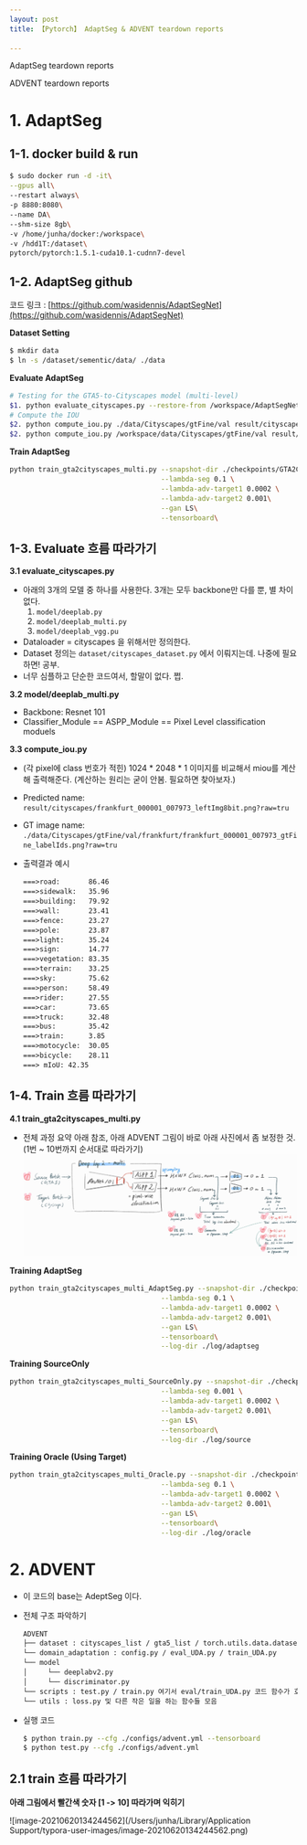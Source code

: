 ```yaml
---
layout: post
title: 【Pytorch】 AdaptSeg & ADVENT teardown reports

---
```


AdaptSeg teardown reports 

ADVENT teardown reports

# 1. AdaptSeg

## 1-1. docker build & run

```sh
$ sudo docker run -d -it\
--gpus all\
--restart always\
-p 8880:8080\
--name DA\
--shm-size 8gb\
-v /home/junha/docker:/workspace\
-v /hdd1T:/dataset\
pytorch/pytorch:1.5.1-cuda10.1-cudnn7-devel
```





## 1-2. AdaptSeg github

코드 링크 : [https://github.com/wasidennis/AdaptSegNet](https://github.com/wasidennis/AdaptSegNet)

**Dataset Setting**

```sh
$ mkdir data
$ ln -s /dataset/sementic/data/ ./data
```

**Evaluate AdaptSeg**

```sh
# Testing for the GTA5-to-Cityscapes model (multi-level)
$1. python evaluate_cityscapes.py --restore-from /workspace/AdaptSegNet/checkpoints/GTA2Cityscapes_oracle/GTA5_95000.pth
# Compute the IOU
$2. python compute_iou.py ./data/Cityscapes/gtFine/val result/cityscapes
$2. python compute_iou.py /workspace/data/Cityscapes/gtFine/val result/cityscapes
```

**Train AdaptSeg**

```sh
python train_gta2cityscapes_multi.py --snapshot-dir ./checkpoints/GTA2Cityscapes_multi \
                                     --lambda-seg 0.1 \
                                     --lambda-adv-target1 0.0002 \
                                     --lambda-adv-target2 0.001\
                                     --gan LS\
                                     --tensorboard\
```





## 1-3. Evaluate 흐름 따라가기

**3.1 evaluate_cityscapes.py**

- 아래의 3개의 모델 중 하나를 사용한다. 3개는 모두 backbone만 다를 뿐, 별 차이 없다.
  1. `model/deeplab.py`
  2. `model/deeplab_multi.py`
  3. `model/deeplab_vgg.pu`
- Dataloader = cityscapes 을 위해서만 정의한다. 
- Dataset 정의는 `dataset/cityscapes_dataset.py` 에서 이뤄지는데. 나중에 필요하면! 공부.
- 너무 심플하고 단순한 코드여서, 할말이 없다. 쩝.



**3.2 model/deeplab_multi.py**

- Backbone: Resnet 101 
- Classifier_Module == ASPP_Module == Pixel Level classification moduels



**3.3 compute_iou.py**

- (각 pixel에 class 번호가 적힌) 1024 * 2048 * 1 이미지를 비교해서 miou를 계산해 출력해준다. (계산하는 원리는 굳이 안봄. 필요하면 찾아보자.)

- Predicted name: `result/cityscapes/frankfurt_000001_007973_leftImg8bit.png?raw=tru`

- GT image name: `./data/Cityscapes/gtFine/val/frankfurt/frankfurt_000001_007973_gtFine_labelIds.png?raw=tru`

- 출력결과 예시   

  ```txt
  ===>road:       86.46
  ===>sidewalk:   35.96
  ===>building:   79.92
  ===>wall:       23.41
  ===>fence:      23.27
  ===>pole:       23.87
  ===>light:      35.24
  ===>sign:       14.77
  ===>vegetation: 83.35
  ===>terrain:    33.25
  ===>sky:        75.62
  ===>person:     58.49
  ===>rider:      27.55
  ===>car:        73.65
  ===>truck:      32.48
  ===>bus:        35.42
  ===>train:      3.85
  ===>motocycle:  30.05
  ===>bicycle:    28.11
  ===> mIoU: 42.35
  ```

  



## 1-4. Train 흐름 따라가기

**4.1 train_gta2cityscapes_multi.py**

- 전체 과정 요약 아래 참조, 아래 ADVENT 그림이 바로 아래 사진에서 좀 보정한 것. (1번 ~ 10번까지 순서대로 따라가기)
  ![image-2021061214485613](https://github.com/junha1125/Imgaes_For_GitBlog/blob/master/Typora-rcv/image-2021061214485613.jpg?raw=true)



**Training AdaptSeg**

```sh
python train_gta2cityscapes_multi_AdaptSeg.py --snapshot-dir ./checkpoints/GTA2Cityscapes_adaptseg \
                                     --lambda-seg 0.1 \
                                     --lambda-adv-target1 0.0002 \
                                     --lambda-adv-target2 0.001\
                                     --gan LS\
                                     --tensorboard\
                                     --log-dir ./log/adaptseg
```

**Training SourceOnly**

```sh
python train_gta2cityscapes_multi_SourceOnly.py --snapshot-dir ./checkpoints/GTA2Cityscapes_source \
                                     --lambda-seg 0.001 \
                                     --lambda-adv-target1 0.0002 \
                                     --lambda-adv-target2 0.001\
                                     --gan LS\
                                     --tensorboard\
                                     --log-dir ./log/source
```

**Training Oracle (Using Target)**

```sh
python train_gta2cityscapes_multi_Oracle.py --snapshot-dir ./checkpoints/GTA2Cityscapes_oracle \
                                     --lambda-seg 0.1 \
                                     --lambda-adv-target1 0.0002 \
                                     --lambda-adv-target2 0.001\
                                     --gan LS\
                                     --tensorboard\
                                     --log-dir ./log/oracle
```





# 2. ADVENT 

- 이 코드의 base는 AdeptSeg 이다. 

- 전체 구조 파악하기          

  ```sh
  ADVENT
  ├── dataset : cityscapes_list / gta5_list / torch.utils.data.dataset 정의
  └── domain_adaptation : config.py / eval_UDA.py / train_UDA.py
  └── model
  │		└── deeplabv2.py
  │		└── discriminator.py
  └── scripts : test.py / train.py 여기서 eval/train_UDA.py 코드 함수가 호출된다.
  └── utils : loss.py 및 다른 작은 일을 하는 함수들 모음
  ```

- 실행 코드    

  ```sh
  $ python train.py --cfg ./configs/advent.yml --tensorboard
  $ python test.py --cfg ./configs/advent.yml
  ```



## 2.1 train 흐름 따라가기

**아래 그림에서 빨간색 숫자 \[1 -> 10\] 따라가며 익히기**

![image-20210620134244562](/Users/junha/Library/Application Support/typora-user-images/image-20210620134244562.png)









